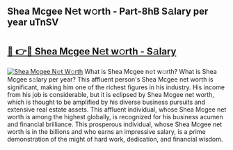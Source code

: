 ## Shea Mcgee N𝚎t w𝚘rth - Part-8hB S𝚊lary per year uTnSV

# <h2><a href="http://gc1s8x.nevu.top/?p=Shea+Mcgee">🔗 👉🔴 Shea Mcgee N𝚎t w𝚘rth - S𝚊lary</a></h2>

[![Shea Mcgee N𝚎t W𝚘rth](https://i.imgur.com/Oavwk0R.jpeg)](http://gc1s8x.nevu.top/?p=Shea+Mcgee)
What is Shea Mcgee n𝚎t w𝚘rth? What is Shea Mcgee s𝚊lary per year?
This affluent person's Shea Mcgee net worth is significant, making him one of the richest figures in his industry. His income from his job is considerable, but it is eclipsed by Shea Mcgee net worth, which is thought to be amplified by his diverse business pursuits and extensive real estate assets. This affluent individual, whose Shea Mcgee net worth is among the highest globally, is recognized for his business acumen and financial brilliance. This prosperous individual, whose Shea Mcgee net worth is in the billions and who earns an impressive salary, is a prime demonstration of the might of hard work, dedication, and financial wisdom.
